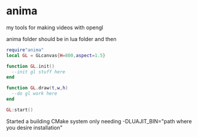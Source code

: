 # anima
my tools for making videos with opengl

anima folder should be in lua folder and then

```lua
require"anima"
local GL = GLcanvas{H=800,aspect=1.5}

function GL.init()
  --init gl stuff here
end

function GL.draw(t,w,h)
  --do gl work here
end

GL:start()
```

Started a building CMake system only needing -DLUAJIT_BIN="path where you desire installation"
